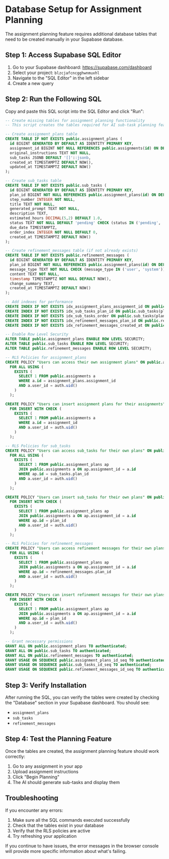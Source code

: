 # Database Setup for Assignment Planning

The assignment planning feature requires additional database tables that need to be created manually in your Supabase database.

## Step 1: Access Supabase SQL Editor

1. Go to your Supabase dashboard: https://supabase.com/dashboard
2. Select your project: `blzcjafcncgghwnmuxhl`
3. Navigate to the "SQL Editor" in the left sidebar
4. Create a new query

## Step 2: Run the Following SQL

Copy and paste this SQL script into the SQL Editor and click "Run":

```sql
-- Create missing tables for assignment planning functionality
-- This script creates the tables required for AI sub-task planning features

-- Create assignment_plans table
CREATE TABLE IF NOT EXISTS public.assignment_plans (
  id BIGINT GENERATED BY DEFAULT AS IDENTITY PRIMARY KEY,
  assignment_id BIGINT NOT NULL REFERENCES public.assignments(id) ON DELETE CASCADE,
  original_instructions TEXT NOT NULL,
  sub_tasks JSONB DEFAULT '[]'::jsonb,
  created_at TIMESTAMPTZ DEFAULT NOW(),
  updated_at TIMESTAMPTZ DEFAULT NOW()
);

-- Create sub_tasks table  
CREATE TABLE IF NOT EXISTS public.sub_tasks (
  id BIGINT GENERATED BY DEFAULT AS IDENTITY PRIMARY KEY,
  plan_id BIGINT NOT NULL REFERENCES public.assignment_plans(id) ON DELETE CASCADE,
  step_number INTEGER NOT NULL,
  title TEXT NOT NULL,
  generated_prompt TEXT NOT NULL,
  description TEXT,
  estimated_hours DECIMAL(5,2) DEFAULT 1.0,
  status TEXT NOT NULL DEFAULT 'pending' CHECK (status IN ('pending', 'in_progress', 'completed')),
  due_date TIMESTAMPTZ,
  order_index INTEGER NOT NULL DEFAULT 0,
  created_at TIMESTAMPTZ DEFAULT NOW()
);

-- Create refinement_messages table (if not already exists)
CREATE TABLE IF NOT EXISTS public.refinement_messages (
  id BIGINT GENERATED BY DEFAULT AS IDENTITY PRIMARY KEY,
  plan_id BIGINT NOT NULL REFERENCES public.assignment_plans(id) ON DELETE CASCADE,
  message_type TEXT NOT NULL CHECK (message_type IN ('user', 'system')),
  content TEXT NOT NULL,
  timestamp TIMESTAMPTZ NOT NULL DEFAULT NOW(),
  change_summary TEXT,
  created_at TIMESTAMPTZ DEFAULT NOW()
);

-- Add indexes for performance
CREATE INDEX IF NOT EXISTS idx_assignment_plans_assignment_id ON public.assignment_plans(assignment_id);
CREATE INDEX IF NOT EXISTS idx_sub_tasks_plan_id ON public.sub_tasks(plan_id);
CREATE INDEX IF NOT EXISTS idx_sub_tasks_order ON public.sub_tasks(plan_id, order_index);
CREATE INDEX IF NOT EXISTS idx_refinement_messages_plan_id ON public.refinement_messages(plan_id);
CREATE INDEX IF NOT EXISTS idx_refinement_messages_created_at ON public.refinement_messages(created_at);

-- Enable Row Level Security
ALTER TABLE public.assignment_plans ENABLE ROW LEVEL SECURITY;
ALTER TABLE public.sub_tasks ENABLE ROW LEVEL SECURITY;
ALTER TABLE public.refinement_messages ENABLE ROW LEVEL SECURITY;

-- RLS Policies for assignment_plans
CREATE POLICY "Users can access their own assignment plans" ON public.assignment_plans
  FOR ALL USING (
    EXISTS (
      SELECT 1 FROM public.assignments a
      WHERE a.id = assignment_plans.assignment_id 
      AND a.user_id = auth.uid()
    )
  );

CREATE POLICY "Users can insert assignment plans for their assignments" ON public.assignment_plans
  FOR INSERT WITH CHECK (
    EXISTS (
      SELECT 1 FROM public.assignments a
      WHERE a.id = assignment_id 
      AND a.user_id = auth.uid()
    )
  );

-- RLS Policies for sub_tasks
CREATE POLICY "Users can access sub_tasks for their own plans" ON public.sub_tasks
  FOR ALL USING (
    EXISTS (
      SELECT 1 FROM public.assignment_plans ap
      JOIN public.assignments a ON ap.assignment_id = a.id
      WHERE ap.id = sub_tasks.plan_id 
      AND a.user_id = auth.uid()
    )
  );

CREATE POLICY "Users can insert sub_tasks for their own plans" ON public.sub_tasks
  FOR INSERT WITH CHECK (
    EXISTS (
      SELECT 1 FROM public.assignment_plans ap
      JOIN public.assignments a ON ap.assignment_id = a.id
      WHERE ap.id = plan_id 
      AND a.user_id = auth.uid()
    )
  );

-- RLS Policies for refinement_messages
CREATE POLICY "Users can access refinement messages for their own plans" ON public.refinement_messages
  FOR ALL USING (
    EXISTS (
      SELECT 1 FROM public.assignment_plans ap
      JOIN public.assignments a ON ap.assignment_id = a.id
      WHERE ap.id = refinement_messages.plan_id 
      AND a.user_id = auth.uid()
    )
  );

CREATE POLICY "Users can insert refinement messages for their own plans" ON public.refinement_messages
  FOR INSERT WITH CHECK (
    EXISTS (
      SELECT 1 FROM public.assignment_plans ap
      JOIN public.assignments a ON ap.assignment_id = a.id
      WHERE ap.id = plan_id 
      AND a.user_id = auth.uid()
    )
  );

-- Grant necessary permissions
GRANT ALL ON public.assignment_plans TO authenticated;
GRANT ALL ON public.sub_tasks TO authenticated;
GRANT ALL ON public.refinement_messages TO authenticated;
GRANT USAGE ON SEQUENCE public.assignment_plans_id_seq TO authenticated;
GRANT USAGE ON SEQUENCE public.sub_tasks_id_seq TO authenticated;
GRANT USAGE ON SEQUENCE public.refinement_messages_id_seq TO authenticated;
```

## Step 3: Verify Installation

After running the SQL, you can verify the tables were created by checking the "Database" section in your Supabase dashboard. You should see:
- `assignment_plans`
- `sub_tasks` 
- `refinement_messages`

## Step 4: Test the Planning Feature

Once the tables are created, the assignment planning feature should work correctly:

1. Go to any assignment in your app
2. Upload assignment instructions 
3. Click "Begin Planning"
4. The AI should generate sub-tasks and display them

## Troubleshooting

If you encounter any errors:
1. Make sure all the SQL commands executed successfully
2. Check that the tables exist in your database
3. Verify that the RLS policies are active
4. Try refreshing your application

If you continue to have issues, the error messages in the browser console will provide more specific information about what's failing.